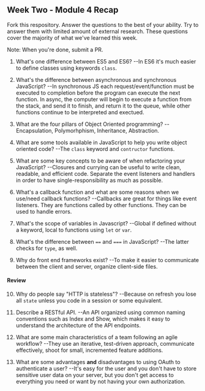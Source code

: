 ## Week Two - Module 4 Recap

Fork this respository. Answer the questions to the best of your ability. Try to answer them with limited amount of external research. These questions cover the majority of what we've learned this week. 

Note: When you're done, submit a PR. 

1. What's one difference between ES5 and ES6?
 --In ES6 it's much easier to define classes using keywords `class`.
 
2. What's the difference between asynchronous and synchronous JavaScript?
 --In synchronous JS each request/event/function must be executed to completion before the program can execute the next function. In async, the computer will begin to execute a function from the stack, and send it to finish, and return it to the queue, while other functions continue to be interpreted and exectued.
 
3. What are the four pillars of Object Oriented programming?
 --Encapsulation, Polymorhphism, Inheritance, Abstraction.
 
4. What are some tools available in JavaScript to help you write object oriented code?
 --The `class` keyword and `contructor` functions.
 
5. What are some key concepts to be aware of when refactoring your JavaScript?
 --Closures and currying can be useful to write clean, readable, and efficient code. Separate the event listeners and handlers in order to have single-responsibility as much as possible.
 
6. What's a callback function and what are some reasons when we use/need callback functions?
 --Callbacks are great for things like event listeners. They are functions called by other functions. They can be used to handle errors.
 
7. What's the scope of variables in Javascript?
 --Global if defined without a keyword, local to functions using `let` or `var`.
 
8. What's the difference between `==` and `===` in JavaScript?
 --The latter checks for `type`, as well.
 
9. Why do front end frameworks exist?
 --To make it easier to communicate between the client and server, organize client-side files.

#### Review  

10. Why do people say "HTTP is stateless"?
 --Because on refresh you lose all `state` unless you code in a session or some equivalent.
 
11. Describe a RESTful API.
 --An API organized using common naming conventions such as Index and Show, which makes it easy to understand the architecture of the API endpoints.
 
12. What are some main characteristics of a team following an agile workflow?
 --They use an iterative, test-driven approach, communicate effectively, shoot for small, incremented feature additions.
 
13. What are some advantages **and** disadvantages to using OAuth to authenticate a user?
 --It's easy for the user and you don't have to store sensitive user data on your server, but you don't get access to everything you need or want by not having your own authorization.
